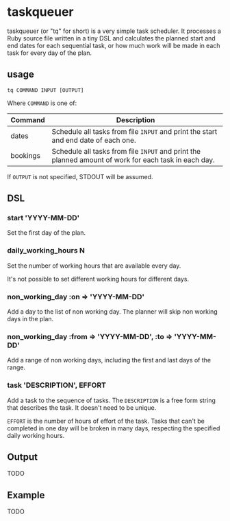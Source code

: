 taskqueuer
==========

taskqueuer (or "tq" for short) is a very simple task scheduler. It processes a Ruby source file written in a tiny DSL and calculates the planned start and end dates for each sequential task, or how much work will be made in each task for every day of the plan.

## usage

```tq COMMAND INPUT [OUTPUT]```

Where `COMMAND` is one of:

| Command | Description |
|---------|-------------|
| dates | Schedule all tasks from file `INPUT` and print the start and end date of each one. |
| bookings | Schedule all tasks from file `INPUT` and print the planned amount of work for each task in each day. |

If `OUTPUT` is not specified, STDOUT will be assumed.

## DSL

### start 'YYYY-MM-DD'

Set the first day of the plan.

### daily_working_hours N

Set the number of working hours that are available every day.

It's not possible to set different working hours for different days.

### non_working_day :on => 'YYYY-MM-DD'

Add a day to the list of non working day. The planner will skip non working days in the plan.

### non_working_day :from => 'YYYY-MM-DD', :to => 'YYYY-MM-DD'

Add a range of non working days, including the first and last days of the range.

### task 'DESCRIPTION', EFFORT

Add a task to the sequence of tasks. The `DESCRIPTION` is a free form string that describes the task. It doesn't need to be unique.

`EFFORT` is the number of hours of effort of the task. Tasks that can't be completed in one day will be broken in many days, respecting the specified daily working hours.

## Output

TODO

## Example

TODO
